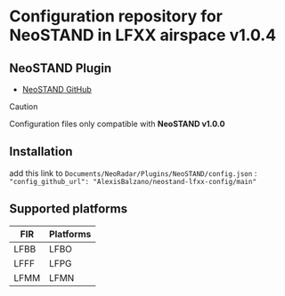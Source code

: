 # Configuration repository for NeoSTAND in LFXX airspace v1.0.4

## NeoSTAND Plugin

- [NeoSTAND GitHub](https://github.com/Gameagle/vSID/wiki](https://github.com/AlexisBalzano/NeoSTAND))

> [!CAUTION]
> Configuration files only compatible with **NeoSTAND v1.0.0**

## Installation

add this link to `Documents/NeoRadar/Plugins/NeoSTAND/config.json` : `"config_github_url": "AlexisBalzano/neostand-lfxx-config/main"`

## Supported platforms

| FIR | Platforms |
| --- | --- |
| LFBB | LFBO |
| LFFF | LFPG |
| LFMM | LFMN |